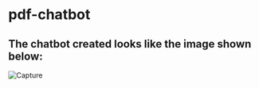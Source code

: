 ﻿# pdf-chatbot

## The chatbot created looks like the image shown below:

![Capture](https://github.com/krishna-280792shinde/pdf-chatbot/assets/115443078/e8ebaf02-ca77-434c-83c2-22751b01e083)
